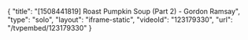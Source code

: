 {
    "title": "[1508441819] Roast Pumpkin Soup (Part 2) - Gordon Ramsay",
    "type": "solo",
    "layout": "iframe-static",
    "videoId": "123179330",
    "url": "\/tvpembed\/123179330"
}